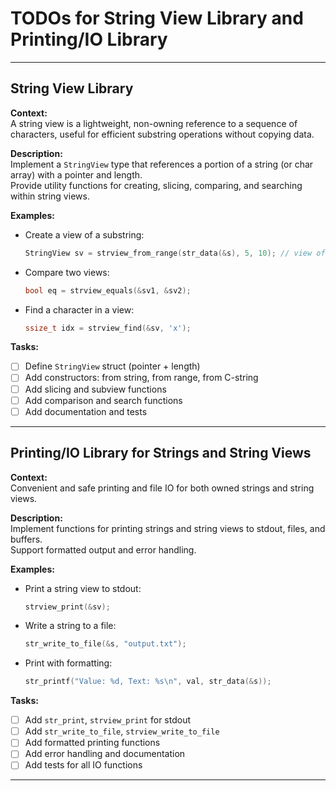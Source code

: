 # TODOs for String View Library and Printing/IO Library

---

## String View Library

**Context:**  
A string view is a lightweight, non-owning reference to a sequence of characters, useful for efficient substring
operations without copying data.

**Description:**  
Implement a `StringView` type that references a portion of a string (or char array) with a pointer and length.  
Provide utility functions for creating, slicing, comparing, and searching within string views.

**Examples:**

- Create a view of a substring:
  ```c
  StringView sv = strview_from_range(str_data(&s), 5, 10); // view of s[5..15]
  ```
- Compare two views:
  ```c
  bool eq = strview_equals(&sv1, &sv2);
  ```
- Find a character in a view:
  ```c
  ssize_t idx = strview_find(&sv, 'x');
  ```

**Tasks:**

- [ ] Define `StringView` struct (pointer + length)
- [ ] Add constructors: from string, from range, from C-string
- [ ] Add slicing and subview functions
- [ ] Add comparison and search functions
- [ ] Add documentation and tests

---

## Printing/IO Library for Strings and String Views

**Context:**  
Convenient and safe printing and file IO for both owned strings and string views.

**Description:**  
Implement functions for printing strings and string views to stdout, files, and buffers.  
Support formatted output and error handling.

**Examples:**

- Print a string view to stdout:
  ```c
  strview_print(&sv);
  ```
- Write a string to a file:
  ```c
  str_write_to_file(&s, "output.txt");
  ```
- Print with formatting:
  ```c
  str_printf("Value: %d, Text: %s\n", val, str_data(&s));
  ```

**Tasks:**

- [ ] Add `str_print`, `strview_print` for stdout
- [ ] Add `str_write_to_file`, `strview_write_to_file`
- [ ] Add formatted printing functions
- [ ] Add error handling and documentation
- [ ] Add tests for all IO functions

---


